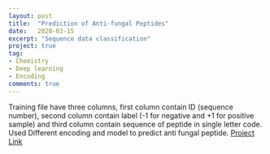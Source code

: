 ```yaml
---
layout: post
title:  "Prediction of Anti-fungal Peptides"
date:   2020-03-15
excerpt: "Sequence data classification"
project: true
tag:
- Chemistry 
- Deep learning
- Encoding
comments: true
---
```


Training file have three columns, first column contain ID (sequence number), second column contain label (-1 for negative and +1 for positive sample) and third column contain sequence of peptide in single letter code. Used Different encoding and model to predict anti fungal peptide.
[Project Link](https://github.com/ravising-h/Prediction-of-Anti-fungal-Peptides)
